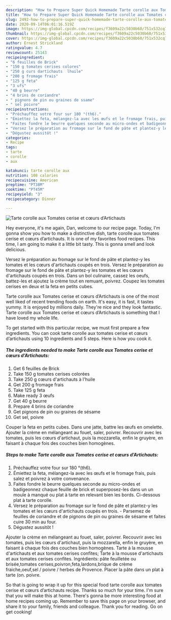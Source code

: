 ```yaml
---
description: "How to Prepare Super Quick Homemade Tarte corolle aux Tomates cerise et cœurs d’Artichauts"
title: "How to Prepare Super Quick Homemade Tarte corolle aux Tomates cerise et cœurs d’Artichauts"
slug: 2492-how-to-prepare-super-quick-homemade-tarte-corolle-aux-tomates-cerise-et-cours-dartichauts
date: 2020-09-14T06:01:16.519Z
image: https://img-global.cpcdn.com/recipes/f3609a22c5030b60/751x532cq70/tarte-corolle-aux-tomates-cerise-et-coeurs-dartichauts-photo-principale-de-la-recette.jpg
thumbnail: https://img-global.cpcdn.com/recipes/f3609a22c5030b60/751x532cq70/tarte-corolle-aux-tomates-cerise-et-coeurs-dartichauts-photo-principale-de-la-recette.jpg
cover: https://img-global.cpcdn.com/recipes/f3609a22c5030b60/751x532cq70/tarte-corolle-aux-tomates-cerise-et-coeurs-dartichauts-photo-principale-de-la-recette.jpg
author: Ernest Strickland
ratingvalue: 4.7
reviewcount: 25143
recipeingredient:
- "6 feuilles de Brick"
- "150 g tomates cerises colores"
- "250 g curs dartichauts  lhuile"
- "200 g fromage frais"
- "125 g feta"
- "3 ufs"
- "40 g beurre"
- "4 brins de coriandre"
- " pignons de pin ou graines de ssame"
- " sel poivre"
recipeinstructions:
- "Préchauffez votre four sur 180 °(th6)."
- "Émiettez la feta, mélangez-la avec les œufs et le fromage frais, puis salez et poivrez à votre convenance."
- "Faites fondre le beurre quelques seconde au micro-ondes et badigeonnez chaque feuille de brick et superposez-les dans un un moule à manqué ou plat à tarte en relevant bien les bords. Ci-dessous plat à tarte corolle."
- "Versez le préparation au fromage sur le fond de pâte et plantez-y les tomates et les cœurs d&#39;artichauts coupés en trois. Parsemez de feuilles de coriandre et de pignons de pin ou graines de sésame et faites cuire 30 min au four."
- "Dégustez aussitôt !"
categories:
- Recipe
tags:
- tarte
- corolle
- aux

katakunci: tarte corolle aux 
nutrition: 108 calories
recipecuisine: American
preptime: "PT38M"
cooktime: "PT45M"
recipeyield: "3"
recipecategory: Dinner

---
```



![Tarte corolle aux Tomates cerise et cœurs d’Artichauts](https://img-global.cpcdn.com/recipes/f3609a22c5030b60/751x532cq70/tarte-corolle-aux-tomates-cerise-et-coeurs-dartichauts-photo-principale-de-la-recette.jpg)

Hey everyone, it's me again, Dan, welcome to our recipe page. Today, I'm gonna show you how to make a distinctive dish, tarte corolle aux tomates cerise et cœurs d’artichauts. It is one of my favorites food recipes. This time, I am going to make it a little bit tasty. This is gonna smell and look delicious.

Versez le préparation au fromage sur le fond de pâte et plantez-y les tomates et les cœurs d&#39;artichauts coupés en trois. Versez le préparation au fromage sur le fond de pâte et plantez-y les tomates et les cœurs d&#39;artichauts coupés en trois. Dans un bol culinaire, cassez les oeufs, battez-les et ajoutez la crème tout en remuant, poivrez. Coupez les tomates cerises en deux et la feta en petits cubes.

Tarte corolle aux Tomates cerise et cœurs d’Artichauts is one of the most well liked of recent trending foods on earth. It's easy, it is fast, it tastes yummy. It is enjoyed by millions daily. They're nice and they look fantastic. Tarte corolle aux Tomates cerise et cœurs d’Artichauts is something that I have loved my whole life.


To get started with this particular recipe, we must first prepare a few ingredients. You can cook tarte corolle aux tomates cerise et cœurs d’artichauts using 10 ingredients and 5 steps. Here is how you cook it.

<!--inarticleads1-->

##### The ingredients needed to make Tarte corolle aux Tomates cerise et cœurs d’Artichauts:

1. Get 6 feuilles de Brick
1. Take 150 g tomates cerises colorées
1. Take 250 g cœurs d&#39;artichauts à l&#39;huile
1. Get 200 g fromage frais
1. Take 125 g feta
1. Make ready 3 œufs
1. Get 40 g beurre
1. Prepare 4 brins de coriandre
1. Get  pignons de pin ou graines de sésame
1. Get  sel, poivre


Couper la feta en petits cubes. Dans une jatte, battre les œufs en omelette. Ajouter la crème en mélangeant au fouet, saler, poivrer. Recouvrir avec les tomates, puis les cœurs d&#39;artichaut, puis la mozzarella, enfin le gruyère, en faisant à chaque fois des couches bien homogènes. 

<!--inarticleads2-->

##### Steps to make Tarte corolle aux Tomates cerise et cœurs d’Artichauts:

1. Préchauffez votre four sur 180 °(th6).
1. Émiettez la feta, mélangez-la avec les œufs et le fromage frais, puis salez et poivrez à votre convenance.
1. Faites fondre le beurre quelques seconde au micro-ondes et badigeonnez chaque feuille de brick et superposez-les dans un un moule à manqué ou plat à tarte en relevant bien les bords. Ci-dessous plat à tarte corolle.
1. Versez le préparation au fromage sur le fond de pâte et plantez-y les tomates et les cœurs d&#39;artichauts coupés en trois. - Parsemez de feuilles de coriandre et de pignons de pin ou graines de sésame et faites cuire 30 min au four.
1. Dégustez aussitôt !


Ajouter la crème en mélangeant au fouet, saler, poivrer. Recouvrir avec les tomates, puis les cœurs d&#39;artichaut, puis la mozzarella, enfin le gruyère, en faisant à chaque fois des couches bien homogènes. Tarte à la mousse d&#39;artichauts et aux tomates cerises confites; Tarte à la mousse d&#39;artichauts et aux tomates cerises confites. Ingrédients: pâte feuilletée ou brisée,tomates cerises,poivron,feta,lardons,brique de crème fraiche,oeuf,sel / poivre / herbes de Provence. Placer la pâte dans un plat à tarte (on. poivre. 

So that is going to wrap it up for this special food tarte corolle aux tomates cerise et cœurs d’artichauts recipe. Thanks so much for your time. I'm sure that you will make this at home. There's gonna be more interesting food at home recipes coming up. Remember to save this page on your browser, and share it to your family, friends and colleague. Thank you for reading. Go on get cooking!

